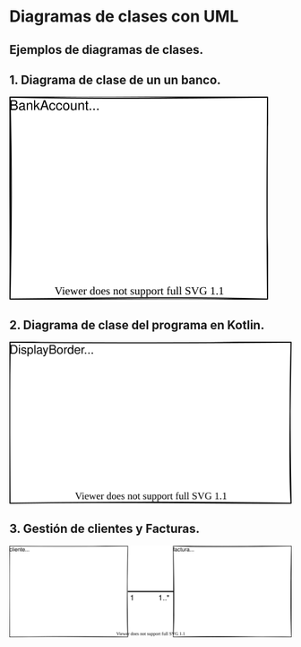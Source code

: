 # Diagramas de clases con UML

## Ejemplos de diagramas de clases.


## 1. Diagrama de clase de un un banco.
![](Diagramas/Diagrama1.drawio.svg)


## 2. Diagrama de clase del programa en Kotlin.
![](Diagramas/Diagrama2.drawio.svg)


## 3. Gestión de clientes y Facturas.
![](Diagramas/Diagrama3.drawio.svg)

